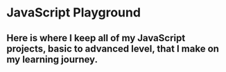 # JavaScript Playground
## Here is where I keep all of my JavaScript projects, basic to advanced level, that I make on my learning journey.
